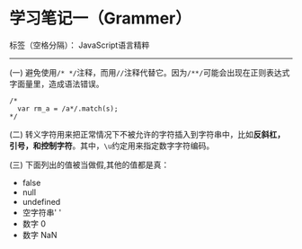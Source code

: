 ﻿# 学习笔记一（Grammer）

标签（空格分隔）： JavaScript语言精粹

---

(一) 避免使用`/* */`注释，而用`//`注释代替它。因为`/**/`可能会出现在正则表达式字面量里，造成语法错误。  
```
/*
  var rm_a = /a*/.match(s);
*/
```

(二) 转义字符用来把正常情况下不被允许的字符插入到字符串中，比如**反斜杠，引号，和控制字符**。其中，`\u`约定用来指定数字字符编码。

(三) 下面列出的值被当做假,其他的值都是真：

- false
- null
- undefined
- 空字符串' '
- 数字 0
- 数字 NaN




